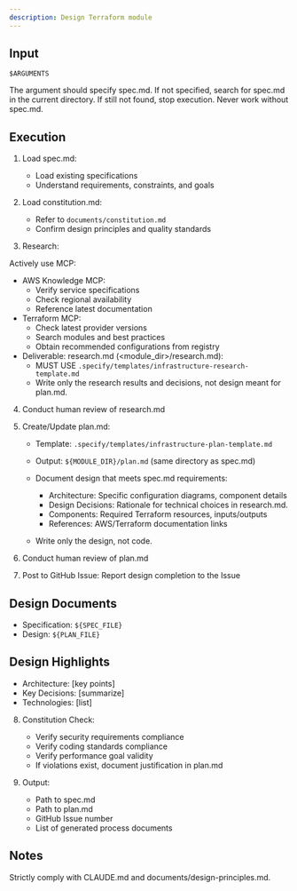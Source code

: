 ```yaml
---
description: Design Terraform module
---
```


## Input

```text
$ARGUMENTS
```

The argument should specify spec.md.
If not specified, search for spec.md in the current directory. If still not found, stop execution.
Never work without spec.md.

## Execution

1. Load spec.md:

   * Load existing specifications
   * Understand requirements, constraints, and goals

2. Load constitution.md:

   * Refer to `documents/constitution.md`
   * Confirm design principles and quality standards

3. Research:

Actively use MCP:

* AWS Knowledge MCP:
  * Verify service specifications
  * Check regional availability
  * Reference latest documentation
* Terraform MCP:
  * Check latest provider versions
  * Search modules and best practices
  * Obtain recommended configurations from registry
* Deliverable: research.md (<module_dir>/research.md):
   - MUST USE `.specify/templates/infrastructure-research-template.md`
   - Write only the research results and decisions, not design meant for plan.md.

4. Conduct human review of research.md

5. Create/Update plan.md:

   * Template: `.specify/templates/infrastructure-plan-template.md`
   * Output: `${MODULE_DIR}/plan.md` (same directory as spec.md)
   * Document design that meets spec.md requirements:

     * Architecture: Specific configuration diagrams, component details
     * Design Decisions: Rationale for technical choices in research.md.
     * Components: Required Terraform resources, inputs/outputs
     * References: AWS/Terraform documentation links
   * Write only the design, not code.

6. Conduct human review of plan.md

7. Post to GitHub Issue:
   Report design completion to the Issue

## Design Documents

* Specification: `${SPEC_FILE}`
* Design: `${PLAN_FILE}`

## Design Highlights

* Architecture: [key points]
* Key Decisions: [summarize]
* Technologies: [list]


8. Constitution Check:

   * Verify security requirements compliance
   * Verify coding standards compliance
   * Verify performance goal validity
   * If violations exist, document justification in plan.md

9. Output:

   * Path to spec.md
   * Path to plan.md
   * GitHub Issue number
   * List of generated process documents

## Notes

Strictly comply with CLAUDE.md and documents/design-principles.md.
